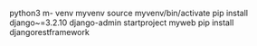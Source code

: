 python3 m- venv myvenv
source myvenv/bin/activate
pip install django~=3.2.10
django-admin startproject myweb 
pip install djangorestframework